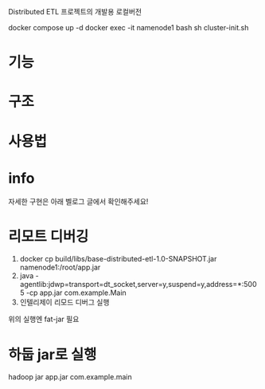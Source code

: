Distributed ETL 프로젝트의 개발용 로컬버전

docker compose up -d
docker exec -it namenode1 bash
sh cluster-init.sh

# 기능

# 구조

# 사용법


# info
자세한 구현은 아래 벨로그 글에서 확인해주세요!

# 리모트 디버깅
1. docker cp build/libs/base-distributed-etl-1.0-SNAPSHOT.jar namenode1:/root/app.jar
2. java -agentlib:jdwp=transport=dt_socket,server=y,suspend=y,address=*:5005 -cp app.jar com.example.Main
3. 인텔리제이 리모드 디버그 실행

위의 실행엔 fat-jar 필요

# 하둡 jar로 실행
hadoop jar app.jar com.example.main